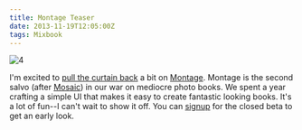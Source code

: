 ```yaml
---
title: Montage Teaser
date: 2013-11-19T12:05:00Z
tags: Mixbook
---
```

![4]

I'm excited to [pull the curtain back][1] a bit on [Montage][2]. Montage is the second salvo (after [Mosaic][3]) in our war on mediocre photo books. We spent a year crafting a simple UI that makes it easy to create fantastic looking books. It's a lot of fun--I can't wait to show it off. You can [signup][2] for the closed beta to get an early look.

[1]: http://techcrunch.com/2013/11/19/mixbook-debuts-montage-a-photo-book-builder-meant-to-take-minutes-not-hours/
[2]: http://montagebook.com/
[3]: http://heymosaic.com/
[4]: https://ggr_com.s3.amazonaws.com/images/montage2.jpg
